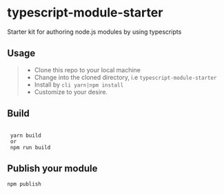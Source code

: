 # typescript-module-starter

Starter kit for authoring node.js modules by using typescripts

## Usage

> - Clone this repo to your local machine
> - Change into the cloned directory, i.e `typescript-module-starter`
> - Install by `cli yarn|npm install`
> - Customize to your desire.

## Build

```cli

 yarn build
 or
 npm run build

```

## Publish your module

```cli
npm publish

```
